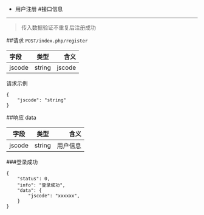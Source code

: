 - 用户注册
#接口信息
****
>传入数据验证不重复后注册成功

##请求
`POST/index.php/register`

|字段|类型|含义|
|:--|:--:|--:|
|jscode|string|jscode|
请求示例
```
{
	"jscode": "string"
}
```
##响应
data

字段|类型|含义
---|:--:|---:
jscode|string|用户信息
###登录成功
```
{
	"status": 0,
	"info": "登录成功",
	"data": {
		"jscode": "xxxxxx",
	}
}
```